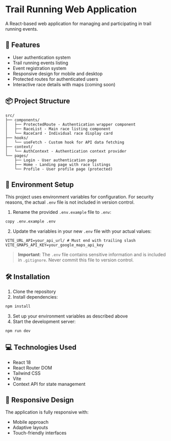 # Trail Running Web Application

A React-based web application for managing and participating in trail running events.

## 🚀 Features

- User authentication system
- Trail running events listing
- Event registration system
- Responsive design for mobile and desktop
- Protected routes for authenticated users
- Interactive race details with maps (coming soon)

## 📦 Project Structure

```plaintext
src/
├── components/
│   ├── ProtectedRoute - Authentication wrapper component
│   ├── RaceList - Main race listing component
│   └── RaceCard - Individual race display card
├── hooks/
│   └── useFetch - Custom hook for API data fetching
├── context/
│   └── AuthContext - Authentication context provider
└── pages/
    ├── Login - User authentication page
    ├── Home - Landing page with race listings
    └── Profile - User profile page (protected)
```

## 🔧 Environment Setup

This project uses environment variables for configuration. For security reasons, the actual `.env` file is not included in version control.

1. Rename the provided `.env.example` file to `.env`:

```bash
copy .env.example .env
```

2. Update the variables in your new `.env` file with your actual values:

```env
VITE_URL_API=your_api_url/ # Must end with trailing slash
VITE_GMAPS_API_KEY=your_google_maps_api_key
```

> **Important**: The `.env` file contains sensitive information and is included in `.gitignore`. Never commit this file to version control.

## 🛠️ Installation

1. Clone the repository
2. Install dependencies:

```bash
npm install
```

3. Set up your environment variables as described above
4. Start the development server:

```bash
npm run dev
```

## 💻 Technologies Used

- React 18
- React Router DOM
- Tailwind CSS
- Vite
- Context API for state management

## 📱 Responsive Design

The application is fully responsive with:

- Mobile approach
- Adaptive layouts
- Touch-friendly interfaces

